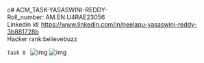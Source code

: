 c# ACM_TASK-YASASWINI-REDDY- <br>
Roll_number: AM.EN.U4RAE23056 <br>
Linkedin id: https://www.linkedin.com/in/neelapu-yasaswini-reddy-3b881728b <br>
Hacker rank:believebuzz

```Task 0 ```
![img](https://github.com/Yasaswini1425/ACM_TASK-YASASWINI-REDDY-/blob/main/pictures/yasaswini%20reddy%20-%20Intermediate%20Machine%20Learning.png)
![img](https://github.com/Yasaswini1425/ACM_TASK-YASASWINI-REDDY-/blob/main/pictures/yasaswini%20reddy%20-%20Intro%20to%20Machine%20Learning.png)

